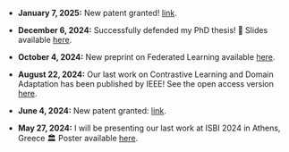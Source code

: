 - <strong>January 7, 2025:</strong> New patent granted! <a href="https://www.freepatentsonline.com/y2025/0006381.html" target="_blank" rel="noopener noreferrer">link</a>.

- <strong>December 6, 2024:</strong> Successfully defended my PhD thesis! 🎉  Slides available <a href="./static/assets/PhD_defense.pdf" target="_blank" rel="noopener noreferrer">here</a>.

- <strong>October 4, 2024:</strong> New preprint on Federated Learning available <a href="https://arxiv.org/abs/2410.03281" target="_blank" rel="noopener noreferrer">here</a>.

- <strong>August 22, 2024:</strong> Our last work on Contrastive Learning and Domain Adaptation has been published by IEEE! See the open access version <a href="https://univ-tlse2.hal.science/UP-SCIENCES/hal-04577704v1" target="_blank" rel="noopener noreferrer">here</a>.

- <strong>June 4, 2024:</strong> New patent granted: <a href="https://patents.google.com/patent/WO2024115382A1/en?oq=WO2024115382A1" target="_blank" rel="noopener noreferrer">link</a>.

- <strong>May 27, 2024:</strong> I will be presenting our last work at ISBI 2024 in Athens, Greece 🏛️ Poster available <a href="./static/assets/isbi_2024_poster.pdf" target="_blank" rel="noopener noreferrer">here</a>.